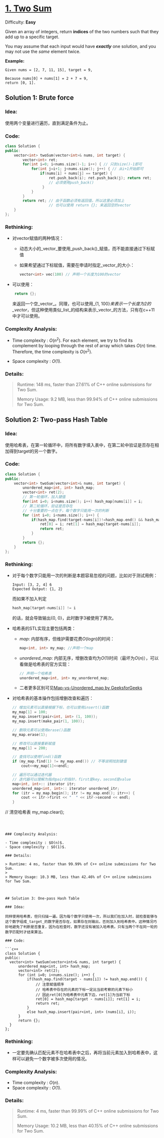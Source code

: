 # [1\. Two Sum](https://leetcode.com/problems/two-sum/)

Difficulty: **Easy**


Given an array of integers, return **indices** of the two numbers such that they add up to a specific target.

You may assume that each input would have **_exactly_** one solution, and you may not use the _same_ element twice.

**Example:**

```
Given nums = [2, 7, 11, 15], target = 9,

Because nums[0] + nums[1] = 2 + 7 = 9,
return [0, 1].
```



## Solution 1: Brute force


### Idea: 
使用两个变量进行遍历，直到满足条件为止。


### Code: 

```c++
class Solution {
public:
    vector<int> twoSum(vector<int>& nums, int target) {
        vector<int> ret;
        for(int i=0; i<nums.size()-1; i++) { // 只到size()-1即可 
            for(int j=i+1; j<nums.size(); j++) { // 从i+1开始即可
                if(nums[i] + nums[j] == target) {
                    ret.push_back(i); ret.push_back(j); return ret;
                    // 必须使用push_back()
                 }
            }
        }
        return ret; // 由于函数必须有返回值，所以这里必须加上
                    // 也可以使用 return {}; 来返回空的vector
    }
};
```

### Rethinking:

- 对vector赋值的两种情况：

  - 动态大小的_vector_要使用_push_back()_赋值，而不能直接通过下标赋值

  - 如果希望通过下标赋值，需要在申请时指定_vector_的大小：

    ```c++
    vector<int> vec(100) // 声明一个长度为100的vector
    ```

- 可以使用：

  ```c++
   return {}; 
  ```

  来返回一个空_vector_。同理，也可以使用_{1, 100}_来表示一个长度为2的_vector_，但这种使用类似_list_的结构来表示_vector_的方法，只有在c++11中才可以使用。

### Complexity Analysis: 
* Time complexity : $O(n^2)$. For each element, we try to find its complement by looping through the rest of array which takes $O(n)$ time. Therefore, the time complexity is $O(n^2)$.

* Space complexity : $O(1)$. 

### Details:

> Runtime: 148 ms, faster than 27.61% of C++ online submissions for Two Sum.
> 
> Memory Usage: 9.2 MB, less than 99.94% of C++ online submissions for Two Sum.



## Solution 2: Two-pass Hash Table

### Idea: 

使用哈希表，在第一轮循环中，将所有数字填入表中，在第二轮中验证是否存在相加得到target的另一个数字。

### Code: 

```c++
class Solution {
public:
    vector<int> twoSum(vector<int>& nums, int target) {
        unordered_map<int, int> hash_map;
        vector<int> ret(2);
        // 第一轮循环，加入键值
        for(int i=0; i<nums.size(); i++) hash_map[nums[i]] = i;
        // 第二轮循环，验证是否存在
        // 十分重要的一点在于，每个数字只能用一次的判断
        for (int i=0; i<nums.size(); i++) {
            if(hash_map.find(target-nums[i])!=hash_map.end() && hash_map[target-nums[i]] != i) {
                ret[0] = i; ret[1] = hash_map[target-nums[i]];
                return ret;
            }
        }
        return {};
    }
};
```
### Rethinking:

* 对于每个数字只能用一次的判断是本题容易忽视的问题，比如对于测试用例：

  ```
  Input: [3, 2, 4] 6
  Expected Output: {1, 2}
  ```

  而如果不加入判定

  ```c++
  hash_map[target-nums[i]] != i
  ```

  的话，就会导致输出{0, 0}，此时数字3被使用了两次。

- 哈希表的STL实现主要包括两类：

  - _map_: 内部有序，但维护需要花费$O(logn)$的时间：

    ```c++
    map<int, int> my_map; //声明一个map
    ```

  - _unordered_map_: 内部无序，增删改查均为$O(1)$时间（最坏为$O(n)$），可以看做是哈希表的官方实现：

    ```c++
    // 声明一个哈希表
    unordered_map<int, int> my_unordered_map; 
    ```

  - 二者更多区别可见[Map-vs-Unordered_map by GeeksforGeeks](<https://www.geeksforgeeks.org/map-vs-unordered_map-c/>)

- 对哈希表的基本操作包括增删改查和遍历：

  ```c++
  // 增加元素可以直接根据下标，也可以使用insert()函数
  my_map[1] = 100;
  my_map.insert(pair<int, int> (1, 100));
  my_map.insert(make_pair(1, 100));
  
  // 删除元素可以使用erase()函数
  my_map.erase(1);
  
  // 修改可以直接重新赋值
  my_map[1] = 200;
  
  // 查找可以使用find()函数
  if (my_map.find(1) != my_map.end()) // 不等说明找到键值
      cout<<my_map[1]<<endl;
  
  // 遍历可以通过迭代器
  // 迭代器可以理解为指向pair的指针，first是key，second是value
  map<int, int>:: iterator itr; 
  unordered_map<int, int>:: iterator unordered_itr; 
  for (itr = my_map.begin(); itr != my_map.end(); itr++) { 
      cout << itr->first << "  " << itr->second << endl; 
  } 
  
// 清空哈希表
  my_map.clear();
  ```
  
  

### Complexity Analysis: 

- Time complexity : $O(n)$. 
- Space complexity : $O(1)$. 

### Details:

> Runtime: 4 ms, faster than 99.99% of C++ online submissions for Two Sum.
>
> Memory Usage: 10.3 MB, less than 42.46% of C++ online submissions for Two Sum.



## Solution 3: One-pass Hash Table

### Idea: 

同样使用哈希表，但只扫描一遍。因为每个数字只使用一次，所以我们在加入时，就检查能够与这个数字组成_target_的数字是否存在，如果存在则输出，否则加入到哈希表中。这种情况巧妙地避免了判断是否重复，因为在检查时，数字还没有被加入哈希表。只有当两个不在同一轮的数字匹配时才结束算法。

### Code: 

```c++
class Solution {
public:
    vector<int> twoSum(vector<int>& nums, int target) {
        unordered_map<int, int> hash_map;
        vector<int> ret(2);
        for (int i=0; i<nums.size(); i++) {
            if(hash_map.find(target - nums[i]) != hash_map.end()) {
                // 注意赋值顺序
                // 哈希表中存在的元素的下标一定比当前考察的元素下标小
                // 因此ret[0]为哈希表中元素下边，ret[1]为当前下标
                ret[0] = hash_map[target - nums[i]]; ret[1] = i;
                return ret;
            }
            else hash_map.insert(pair<int, int> (nums[i], i));
        }
        return {};
    }
};
```

### Rethinking:

- 一定要先确认匹配元素不在哈希表中之后，再将当前元素加入到哈希表中，这样可以避免一个数字被多次使用的情况。

  

### Complexity Analysis: 

- Time complexity : $O(n)$. 
- Space complexity : $O(1)$. 

### Details:

> Runtime: 4 ms, faster than 99.99% of C++ online submissions for Two Sum.
>
> Memory Usage: 10.2 MB, less than 40.15% of C++ online submissions for Two Sum.